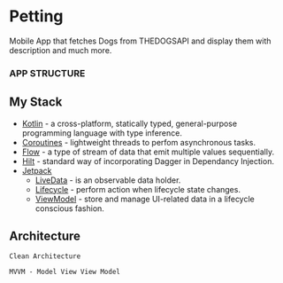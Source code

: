# Petting
Mobile App that fetches Dogs from THEDOGSAPI and display them with description and much more.

### APP STRUCTURE
  ## My Stack
  * [Kotlin](https://kotlinlang.org/) - a cross-platform, statically typed, general-purpose programming language with type inference.
  * [Coroutines](https://kotlinlang.org/docs/reference/coroutines-overview.html) - lightweight threads to perfom asynchronous tasks.
  * [Flow](https://kotlinlang.org/docs/reference/coroutines/flow.html) - a type of stream of data that emit multiple values sequentially.
  * [Hilt](https://dagger.dev/hilt/) - standard way of incorporating Dagger in Dependancy Injection.
  * [Jetpack](https://developer.android.com/jetpack)
    * [LiveData](https://developer.android.com/topic/libraries/architecture/livedata) - is an observable data holder.
    * [Lifecycle](https://developer.android.com/topic/libraries/architecture/lifecycle) - perform action when lifecycle state changes.
    * [ViewModel](https://developer.android.com/topic/libraries/architecture/viewmodel) - store and manage UI-related data in a lifecycle conscious fashion.

  ## Architecture
    Clean Architecture
    
    MVVM - Model View View Model

